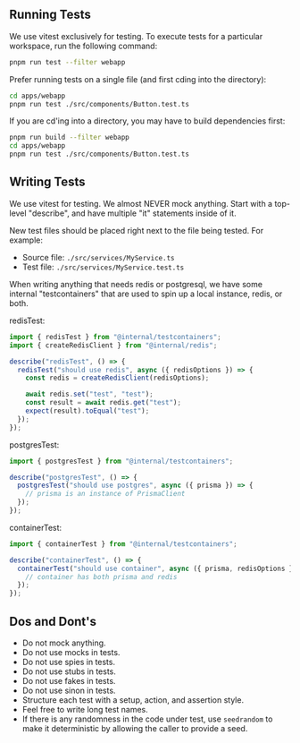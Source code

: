 ## Running Tests

We use vitest exclusively for testing. To execute tests for a particular workspace, run the following command:

```bash
pnpm run test --filter webapp
```

Prefer running tests on a single file (and first cding into the directory):

```bash
cd apps/webapp
pnpm run test ./src/components/Button.test.ts
```

If you are cd'ing into a directory, you may have to build dependencies first:

```bash
pnpm run build --filter webapp
cd apps/webapp
pnpm run test ./src/components/Button.test.ts
```

## Writing Tests

We use vitest for testing. We almost NEVER mock anything. Start with a top-level "describe", and have multiple "it" statements inside of it.

New test files should be placed right next to the file being tested. For example:

- Source file: `./src/services/MyService.ts`
- Test file: `./src/services/MyService.test.ts`

When writing anything that needs redis or postgresql, we have some internal "testcontainers" that are used to spin up a local instance, redis, or both.

redisTest:

```typescript
import { redisTest } from "@internal/testcontainers";
import { createRedisClient } from "@internal/redis";

describe("redisTest", () => {
  redisTest("should use redis", async ({ redisOptions }) => {
    const redis = createRedisClient(redisOptions);

    await redis.set("test", "test");
    const result = await redis.get("test");
    expect(result).toEqual("test");
  });
});
```

postgresTest:

```typescript
import { postgresTest } from "@internal/testcontainers";

describe("postgresTest", () => {
  postgresTest("should use postgres", async ({ prisma }) => {
    // prisma is an instance of PrismaClient
  });
});
```

containerTest:

```typescript
import { containerTest } from "@internal/testcontainers";

describe("containerTest", () => {
  containerTest("should use container", async ({ prisma, redisOptions }) => {
    // container has both prisma and redis
  });
});
```

## Dos and Dont's

- Do not mock anything.
- Do not use mocks in tests.
- Do not use spies in tests.
- Do not use stubs in tests.
- Do not use fakes in tests.
- Do not use sinon in tests.
- Structure each test with a setup, action, and assertion style.
- Feel free to write long test names.
- If there is any randomness in the code under test, use `seedrandom` to make it deterministic by allowing the caller to provide a seed.
